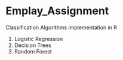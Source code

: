# Emplay_Assignment
Classification Algorithms implementation in R

1. Logistic Regression
2. Decision Trees
3. Random Forest
